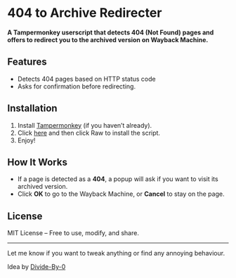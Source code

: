 # 404 to Archive Redirecter  

**A Tampermonkey userscript that detects 404 (Not Found) pages and offers to redirect you to the archived version on Wayback Machine.**  


## Features  
- Detects 404 pages based on HTTP status code 
- Asks for confirmation before redirecting. 

## Installation  
1. Install [Tampermonkey](https://www.tampermonkey.net/) (if you haven’t already).  
2. Click [here](https://github.com/kordischp/404-to-archive/blob/main/404%20to%20Archive%20Redirecter-0.1.user.js) and then click Raw to install the script.  
3. Enjoy!

## How It Works  
- If a page is detected as a **404**, a popup will ask if you want to visit its archived version.  
- Click **OK** to go to the Wayback Machine, or **Cancel** to stay on the page.  


## License  
MIT License – Free to use, modify, and share.

---

Let me know if you want to tweak anything or find any annoying behaviour.

Idea by [Divide-By-0](https://aayushg.com/ideas)
